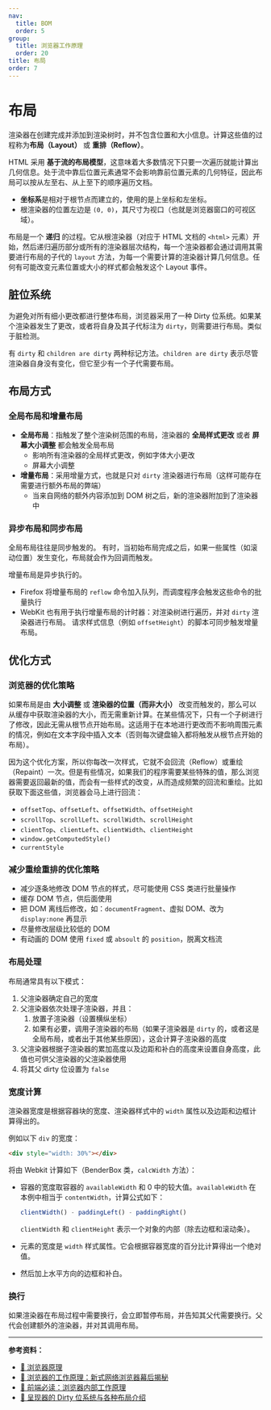 ```yaml
---
nav:
  title: BOM
  order: 5
group:
  title: 浏览器工作原理
  order: 20
title: 布局
order: 7
---
```


# 布局

渲染器在创建完成并添加到渲染树时，并不包含位置和大小信息。计算这些值的过程称为**布局（Layout）** 或 **重排（Reflow）**。

HTML 采用 **基于流的布局模型**，这意味着大多数情况下只要一次遍历就能计算出几何信息。处于流中靠后位置元素通常不会影响靠前位置元素的几何特征，因此布局可以按从左至右、从上至下的顺序遍历文档。

- **坐标系**是相对于根节点而建立的，使用的是上坐标和左坐标。
- 根渲染器的位置左边是 `(0, 0)`，其尺寸为视口（也就是浏览器窗口的可视区域）。

布局是一个 **递归** 的过程。它从根渲染器（对应于 HTML 文档的 `<html>` 元素）开始，然后递归遍历部分或所有的渲染器层次结构，每一个渲染器都会通过调用其需要进行布局的子代的 `layout` 方法，为每一个需要计算的渲染器计算几何信息。任何有可能改变元素位置或大小的样式都会触发这个 Layout 事件。

## 脏位系统

为避免对所有细小更改都进行整体布局，浏览器采用了一种 Dirty 位系统。如果某个渲染器发生了更改，或者将自身及其子代标注为 `dirty`，则需要进行布局。类似于脏检测。

有 `dirty` 和 `children are dirty` 两种标记方法。`children are dirty` 表示尽管渲染器自身没有变化，但它至少有一个子代需要布局。

## 布局方式

### 全局布局和增量布局

* **全局布局**：指触发了整个渲染树范围的布局，渲染器的 **全局样式更改** 或者 **屏幕大小调整** 都会触发全局布局
  * 影响所有渲染器的全局样式更改，例如字体大小更改
  * 屏幕大小调整
* **增量布局**：采用增量方式，也就是只对 `dirty` 渲染器进行布局（这样可能存在需要进行额外布局的弊端）
  * 当来自网络的额外内容添加到 DOM 树之后，新的渲染器附加到了渲染器中

### 异步布局和同步布局

全局布局往往是同步触发的。 有时，当初始布局完成之后，如果一些属性（如滚动位置）发生变化，布局就会作为回调而触发。

增量布局是异步执行的。

- Firefox 将增量布局的 `reflow` 命令加入队列，而调度程序会触发这些命令的批量执行
- WebKit 也有用于执行增量布局的计时器：对渲染树进行遍历，并对 `dirty` 渲染器进行布局。 请求样式信息（例如 `offsetHeight`）的脚本可同步触发增量布局。

## 优化方式

### 浏览器的优化策略

如果布局是由 **大小调整** 或 **渲染器的位置（而非大小）** 改变而触发的，那么可以从缓存中获取渲染器的大小，而无需重新计算。在某些情况下，只有一个子树进行了修改，因此无需从根节点开始布局。这适用于在本地进行更改而不影响周围元素的情况，例如在文本字段中插入文本（否则每次键盘输入都将触发从根节点开始的布局）。

因为这个优化方案，所以你每改一次样式，它就不会回流（Reflow）或重绘（Repaint）一次。但是有些情况，如果我们的程序需要某些特殊的值，那么浏览器需要返回最新的值，而会有一些样式的改变，从而造成频繁的回流和重绘。比如获取下面这些值，浏览器会马上进行回流：

- `offsetTop`、`offsetLeft`、`offsetWidth`、`offsetHeight`
- `scrollTop`、`scrollLeft`、`scrollWidth`、`scrollHeight`
- `clientTop`、`clientLeft`、`clientWidth`、`clientHeight`
- `window.getComputedStyle()`
- `currentStyle`

### 减少重绘重排的优化策略

- 减少逐条地修改 DOM 节点的样式，尽可能使用 CSS 类进行批量操作
- 缓存 DOM 节点，供后面使用
- 把 DOM 离线后修改，如：`documentFragment`、虚拟 DOM、改为 `display:none` 再显示
- 尽量修改层级比较低的 DOM
- 有动画的 DOM 使用 `fixed` 或 `absoult` 的 `position`，脱离文档流

### 布局处理

布局通常具有以下模式：

1. 父渲染器确定自己的宽度
2. 父渲染器依次处理子渲染器，并且：
   1. 放置子渲染器（设置横纵坐标）
   2. 如果有必要，调用子渲染器的布局（如果子渲染器是 `dirty` 的，或者这是全局布局，或者出于其他某些原因），这会计算子渲染器的高度
3. 父渲染器根据子渲染器的累加高度以及边距和补白的高度来设置自身高度，此值也可供父渲染器的父渲染器使用
4. 将其父 dirty 位设置为 `false`

### 宽度计算

渲染器宽度是根据容器块的宽度、渲染器样式中的 `width` 属性以及边距和边框计算得出的。

例如以下 `div` 的宽度：

```html
<div style="width: 30%"></div>
```

将由 Webkit 计算如下（BenderBox 类，`calcWidth` 方法）：

- 容器的宽度取容器的 `availableWidth` 和 0 中的较大值。`availableWidth` 在本例中相当于 `contentWidth`，计算公式如下：

  ```js
  clientWidth() - paddingLeft() - paddingRight()
  ```
  `clientWidth` 和 `clientHeight` 表示一个对象的内部（除去边框和滚动条）。

- 元素的宽度是 `width` 样式属性。它会根据容器宽度的百分比计算得出一个绝对值。

- 然后加上水平方向的边框和补白。

### 换行

如果渲染器在布局过程中需要换行，会立即暂停布局，并告知其父代需要换行。父代会创建额外的渲染器，并对其调用布局。

---

**参考资料：**

- [📝 浏览器原理](https://juejin.im/post/5b0a6f1af265da0ddb63ecd9#heading-16)
- [📝 浏览器的工作原理：新式网络浏览器幕后揭秘](https://www.html5rocks.com/zh/tutorials/internals/howbrowserswork/#Introduction)
- [📝 前端必读：浏览器内部工作原理](https://www.cnblogs.com/wjlog/p/5744753.html)
- [📝 呈现器的 Dirty 位系统与各种布局介绍](http://www.nowamagic.net/academy/detail/48110609)